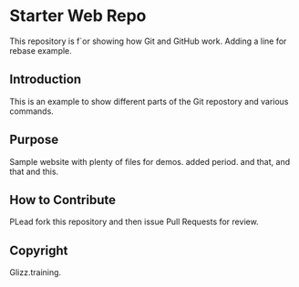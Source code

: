 # Starter Web Repo

This repository is f`or showing how Git and GitHub work. Adding a line for rebase example. 

## Introduction

This is an example to show different parts of the Git repostory and various commands. 

## Purpose

Sample website with plenty of files for demos. added period. and that, and that and this. 

## How to Contribute
PLead fork this repository and then issue Pull Requests for review. 

## Copyright
Glizz.training. 
